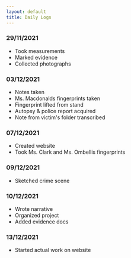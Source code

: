 ```yaml
---
layout: default
title: Daily Logs
---
```


### 29/11/2021
- Took measurements
- Marked evidence
- Collected photographs

### 03/12/2021
- Notes taken
- Ms. Macdonalds fingerprints taken
- Fingerprint lifted from stand
- Autopsy & police report acquired
- Note from victim's folder transcribed

### 07/12/2021
- Created website
- Took Ms. Clark and Ms. Ombellis fingerprints

### 09/12/2021
- Sketched crime scene

### 10/12/2021
- Wrote narrative
- Organized project
- Added evidence docs

### 13/12/2021
- Started actual work on website